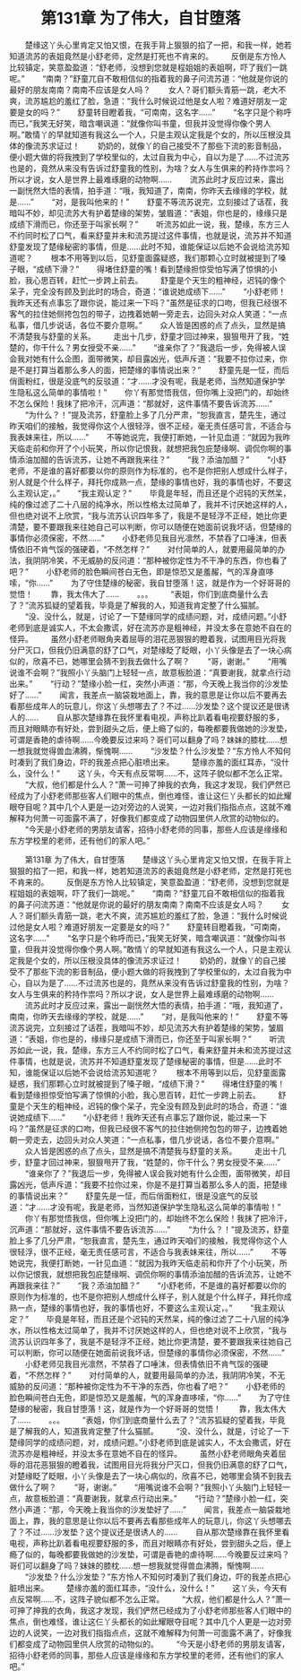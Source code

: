 # 　　第131章 为了伟大，自甘堕落
　　楚缘这丫头心里肯定又怕又恨，在我手背上狠狠的掐了一把，和我一样，她若知道流苏的表姐竟然是小舒老师，定然是打死也不肯来的。
　　反倒是东方怜人比较镇定，笑意盈盈道：“舒老师，没想到您就是程姐姐的表姐啊，吓了我们一跳呢。”
　　“南南？”舒童兀自不敢相信似的指着我的鼻子问流苏道：“他就是你说的最好的朋友南南？南南不应该是女人吗？
　　女人？哥们额头青筋一跳，老大不爽，流苏尴尬的羞红了脸，急道：“我什么时候说过他是女人啦？难道好朋友一定要是女的吗？”
　　舒童转目瞪着我，“可南南，这名字……”
　　“名字只是个称呼而已，”我笑无好笑，暗含嘲讽道：“就像你叫书童，但我并没觉得你像个男人啊。”敢情丫的早就知道有我这么一个人，只是主观认定我是个女的，所以压根没具体的像流苏求证过！
　　奶奶的，就像丫的自己接受不了那些下流的影音制品，便小题大做的将我拽到了学校里似的，太过自我为中心，自以为是了……不过流苏也是的，竟然从来没有告诉过舒童我的性别，为啥？女人与生俱来的矜持作祟吗？所以才说，女人是世界上最难琢磨的动物啊……
　　流苏此时才反应过来，露出一副恍然大悟的表情，拍手道：“哦，我知道了，南南，你昨天去缘缘的学校，就是……”
　　“对，是我叫他来的！”
　　舒童不等流苏说完，立刻接过了话茬，我暗叫不妙，却见流苏大有护着楚缘的架势，皱眉道：“表姐，你也是的，缘缘只是成绩下滑而已，你还至于叫家长啊？”
　　听流苏如此一说，我，楚缘，东方三人不约同时松了口气，看来舒童并未和流苏提过这件事情，也就是说，流苏并不知道舒童发现了楚缘秘密的事情，但是……此时不知，谁能保证以后她不会说给流苏知道呢？
　　根本不用等到以后，见舒童面露疑惑，我们那颗心立时就被提到了嗓子眼，“成绩下滑？”
　　得堵住舒童的嘴！看到楚缘担惊受怕写满了惊惧的小脸，我心思百转，赶忙一步跨上前去。
　　舒童是个天生的粗神经，迟钝的像个呆子，完全没有顾及到此时的场合，奇道：“谁说她成绩下……”
　　“小舒老师！我昨天还有点事忘了跟你说，能过来一下吗？”虽然是征求的口吻，但我已经很不客气的拉住她侧挎包包的带子，边拽着她朝一旁走去，边回头对众人笑道：“一点私事，借几步说话，各位不要介意啊。”
　　众人皆是困惑的点了点头，显然是搞不清楚我与舒童的关系。
　　走出十几步，舒童才回过神来，狠狠甩开了我，“姓楚的，你干什么？男女授受不亲……”
　　“谁亲你了？”我退后一步，免得被人误会我对她有什么企图，面带微笑，却目露凶光，低声斥道：“我要不拉你过来，你是不是打算当着那么多人的面，把楚缘的事情说出来？”
　　舒童先是一怔，而后俏面粉红，很是没底气的反驳道：“才……才没有呢，我是老师，当然知道保护学生隐私这么简单的事情啦！”
　　你丫有那觉悟我信，但你嘴上没把门的，却始终不怎么保险！我抹了把冷汗，沉声道：“那就好，这件事情不要告诉流苏……”
　　“为什么？！”提及流苏，舒童脸上多了几分严肃，“恕我直言，楚先生，通过昨天咱们的接触，我觉得你这个人很轻浮，很不正经，毫无责任感可言，不适合与我表妹来往，所以……”
　　不等她说完，我便打断她，一针见血道：“就因为我昨天临走前和你开了个小玩笑，所以你记恨我，就想把我包庇楚缘啊、调侃你啊的事情添油加醋的告诉流苏，让她不再跟我来往？”
　　“我？添油加醋？”
　　“小舒老师，不是谁的喜好都要以你的原则作为标准的，也不是你把别人想成什么样子，别人就是个什么样子，拜托你成熟一点，楚缘的事情也好，我的事情也好，不要这么主观认定，。”
　　“我主观认定？”
　　毕竟是年轻，而且还是个迟钝的天然呆，纯的像过滤了二十八层的纯净水，所以性格太过简单了，我并不讨厌她这样的人，但也绝对说不上欣赏，“我与流苏认识四年多了，我是不是轻浮不正经，她比你更清楚，要不要跟我来往她自己可以判断，你可以随便在她面前说我坏话，但楚缘的事情你必须保密，不然……”
　　小舒老师见我目光凛然，不禁吞了口唾沫，但表情依旧不肯气馁的强硬着，“不然怎样？”
　　对付简单的人，就要用最简单的办法，我阴阴冷笑，不无威胁的反问道：“那种被你定性为不干净的东西，你也看了吧？”
　　小舒老师的脸色瞬间苍白无色，即是惊恐又是羞赧，气的浑身直哆嗦，“你……”
　　为了守住楚缘的秘密，我自甘堕落！这，就是作为一个好哥哥的觉悟！
　　靠，我太伟大了……
　　。。。
　　“表姐，你们到底商量什么去了？”流苏狐疑的望着我，毕竟是了解我的人，知道我肯定整了什么猫腻。
　　“没、没什么，就是，讨论了一下楚缘同学的成绩问题，对，成绩问题。”小舒老师到底是诚实人，不太会撒谎，好在流苏亦是粗神经，并没太多在意她不自在的怪异。
　　虽然小舒老师眼角夹着屈辱的泪花恶狠狠的瞪着我，试图用目光将我分尸灭口，但我仍旧满意的舒了口气，对楚缘眨了眨眼，小丫头像是去了一块心病似的，欣喜不已，她哪里会猜不到我去做什么了啊？
　　“哥，谢谢。”
　　“用嘴说谁不会啊？”我照小丫头脑门上轻轻一点，故意板脸道：“真要谢我，就拿点行动出来。”
　　“行动？”楚缘小脸一红，突然小声道：“那，今天晚上我当你的沙发垫好了……”
　　闻言，我差点一脑袋栽地面上，靠，我的意思是让你以后不要再去看那些成年人的玩意儿，你这丫头想哪去了？不过……沙发垫？这个提议还是很诱人的……
　　自从那次楚缘靠在我怀里看电视，声称比趴着看电视要舒服的多，而且对眼睛亦有好处，尝到甜头之后，便上瘾了似的，每晚都要我做她的沙发垫，可谓是香艳的虐待啊……今晚要反过来吗？哥们可以翻身了吗？妹妹的膝枕……想一想我就觉得兽血沸腾，惭愧啊……
　　“沙发垫？什么沙发垫？”东方怜人不知何时凑到了我们身边，吓的我差点把心脏喷出来。
　　楚缘亦羞的面红耳赤，“没什么，没什么！”
　　这丫头，今天有点反常啊……不，这阵子貌似都不怎么正常。
　　“大叔，他们都是什么人？”萧一可抻了抻我的衣角，我这才发现，我们俨然已经成为了小舒老师那些客人们眼中的焦点，倒也难怪，谁让这仨丫头都长的如此耀眼夺目呢？其中几个人更是一边对旁边的人说笑，一边对我们指指点点，这就不难解释为何萧一可面露不满了，好像我们都变成了动物园里供人欣赏的动物似的。
　　“今天是小舒老师的男朋友请客，招待小舒老师的同事，那些人应该是缘缘和东方学校里的老师，还有他们的家人吧。”

　　第131章 为了伟大，自甘堕落
　　楚缘这丫头心里肯定又怕又恨，在我手背上狠狠的掐了一把，和我一样，她若知道流苏的表姐竟然是小舒老师，定然是打死也不肯来的。
　　反倒是东方怜人比较镇定，笑意盈盈道：“舒老师，没想到您就是程姐姐的表姐啊，吓了我们一跳呢。”
　　“南南？”舒童兀自不敢相信似的指着我的鼻子问流苏道：“他就是你说的最好的朋友南南？南南不应该是女人吗？
　　女人？哥们额头青筋一跳，老大不爽，流苏尴尬的羞红了脸，急道：“我什么时候说过他是女人啦？难道好朋友一定要是女的吗？”
　　舒童转目瞪着我，“可南南，这名字……”
　　“名字只是个称呼而已，”我笑无好笑，暗含嘲讽道：“就像你叫书童，但我并没觉得你像个男人啊。”敢情丫的早就知道有我这么一个人，只是主观认定我是个女的，所以压根没具体的像流苏求证过！
　　奶奶的，就像丫的自己接受不了那些下流的影音制品，便小题大做的将我拽到了学校里似的，太过自我为中心，自以为是了……不过流苏也是的，竟然从来没有告诉过舒童我的性别，为啥？女人与生俱来的矜持作祟吗？所以才说，女人是世界上最难琢磨的动物啊……
　　流苏此时才反应过来，露出一副恍然大悟的表情，拍手道：“哦，我知道了，南南，你昨天去缘缘的学校，就是……”
　　“对，是我叫他来的！”
　　舒童不等流苏说完，立刻接过了话茬，我暗叫不妙，却见流苏大有护着楚缘的架势，皱眉道：“表姐，你也是的，缘缘只是成绩下滑而已，你还至于叫家长啊？”
　　听流苏如此一说，我，楚缘，东方三人不约同时松了口气，看来舒童并未和流苏提过这件事情，也就是说，流苏并不知道舒童发现了楚缘秘密的事情，但是……此时不知，谁能保证以后她不会说给流苏知道呢？
　　根本不用等到以后，见舒童面露疑惑，我们那颗心立时就被提到了嗓子眼，“成绩下滑？”
　　得堵住舒童的嘴！看到楚缘担惊受怕写满了惊惧的小脸，我心思百转，赶忙一步跨上前去。
　　舒童是个天生的粗神经，迟钝的像个呆子，完全没有顾及到此时的场合，奇道：“谁说她成绩下……”
　　“小舒老师！我昨天还有点事忘了跟你说，能过来一下吗？”虽然是征求的口吻，但我已经很不客气的拉住她侧挎包包的带子，边拽着她朝一旁走去，边回头对众人笑道：“一点私事，借几步说话，各位不要介意啊。”
　　众人皆是困惑的点了点头，显然是搞不清楚我与舒童的关系。
　　走出十几步，舒童才回过神来，狠狠甩开了我，“姓楚的，你干什么？男女授受不亲……”
　　“谁亲你了？”我退后一步，免得被人误会我对她有什么企图，面带微笑，却目露凶光，低声斥道：“我要不拉你过来，你是不是打算当着那么多人的面，把楚缘的事情说出来？”
　　舒童先是一怔，而后俏面粉红，很是没底气的反驳道：“才……才没有呢，我是老师，当然知道保护学生隐私这么简单的事情啦！”
　　你丫有那觉悟我信，但你嘴上没把门的，却始终不怎么保险！我抹了把冷汗，沉声道：“那就好，这件事情不要告诉流苏……”
　　“为什么？！”提及流苏，舒童脸上多了几分严肃，“恕我直言，楚先生，通过昨天咱们的接触，我觉得你这个人很轻浮，很不正经，毫无责任感可言，不适合与我表妹来往，所以……”
　　不等她说完，我便打断她，一针见血道：“就因为我昨天临走前和你开了个小玩笑，所以你记恨我，就想把我包庇楚缘啊、调侃你啊的事情添油加醋的告诉流苏，让她不再跟我来往？”
　　“我？添油加醋？”
　　“小舒老师，不是谁的喜好都要以你的原则作为标准的，也不是你把别人想成什么样子，别人就是个什么样子，拜托你成熟一点，楚缘的事情也好，我的事情也好，不要这么主观认定，。”
　　“我主观认定？”
　　毕竟是年轻，而且还是个迟钝的天然呆，纯的像过滤了二十八层的纯净水，所以性格太过简单了，我并不讨厌她这样的人，但也绝对说不上欣赏，“我与流苏认识四年多了，我是不是轻浮不正经，她比你更清楚，要不要跟我来往她自己可以判断，你可以随便在她面前说我坏话，但楚缘的事情你必须保密，不然……”
　　小舒老师见我目光凛然，不禁吞了口唾沫，但表情依旧不肯气馁的强硬着，“不然怎样？”
　　对付简单的人，就要用最简单的办法，我阴阴冷笑，不无威胁的反问道：“那种被你定性为不干净的东西，你也看了吧？”
　　小舒老师的脸色瞬间苍白无色，即是惊恐又是羞赧，气的浑身直哆嗦，“你……”
　　为了守住楚缘的秘密，我自甘堕落！这，就是作为一个好哥哥的觉悟！
　　靠，我太伟大了……
　　。。。
　　“表姐，你们到底商量什么去了？”流苏狐疑的望着我，毕竟是了解我的人，知道我肯定整了什么猫腻。
　　“没、没什么，就是，讨论了一下楚缘同学的成绩问题，对，成绩问题。”小舒老师到底是诚实人，不太会撒谎，好在流苏亦是粗神经，并没太多在意她不自在的怪异。
　　虽然小舒老师眼角夹着屈辱的泪花恶狠狠的瞪着我，试图用目光将我分尸灭口，但我仍旧满意的舒了口气，对楚缘眨了眨眼，小丫头像是去了一块心病似的，欣喜不已，她哪里会猜不到我去做什么了啊？
　　“哥，谢谢。”
　　“用嘴说谁不会啊？”我照小丫头脑门上轻轻一点，故意板脸道：“真要谢我，就拿点行动出来。”
　　“行动？”楚缘小脸一红，突然小声道：“那，今天晚上我当你的沙发垫好了……”
　　闻言，我差点一脑袋栽地面上，靠，我的意思是让你以后不要再去看那些成年人的玩意儿，你这丫头想哪去了？不过……沙发垫？这个提议还是很诱人的……
　　自从那次楚缘靠在我怀里看电视，声称比趴着看电视要舒服的多，而且对眼睛亦有好处，尝到甜头之后，便上瘾了似的，每晚都要我做她的沙发垫，可谓是香艳的虐待啊……今晚要反过来吗？哥们可以翻身了吗？妹妹的膝枕……想一想我就觉得兽血沸腾，惭愧啊……
　　“沙发垫？什么沙发垫？”东方怜人不知何时凑到了我们身边，吓的我差点把心脏喷出来。
　　楚缘亦羞的面红耳赤，“没什么，没什么！”
　　这丫头，今天有点反常啊……不，这阵子貌似都不怎么正常。
　　“大叔，他们都是什么人？”萧一可抻了抻我的衣角，我这才发现，我们俨然已经成为了小舒老师那些客人们眼中的焦点，倒也难怪，谁让这仨丫头都长的如此耀眼夺目呢？其中几个人更是一边对旁边的人说笑，一边对我们指指点点，这就不难解释为何萧一可面露不满了，好像我们都变成了动物园里供人欣赏的动物似的。
　　“今天是小舒老师的男朋友请客，招待小舒老师的同事，那些人应该是缘缘和东方学校里的老师，还有他们的家人吧。”
